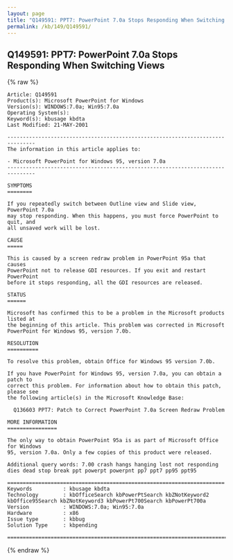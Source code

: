 ```yaml
---
layout: page
title: "Q149591: PPT7: PowerPoint 7.0a Stops Responding When Switching Views"
permalink: /kb/149/Q149591/
---
```


## Q149591: PPT7: PowerPoint 7.0a Stops Responding When Switching Views

{% raw %}

	Article: Q149591
	Product(s): Microsoft PowerPoint for Windows
	Version(s): WINDOWS:7.0a; Win95:7.0a
	Operating System(s): 
	Keyword(s): kbusage kbdta
	Last Modified: 21-MAY-2001
	
	-------------------------------------------------------------------------------
	The information in this article applies to:
	
	- Microsoft PowerPoint for Windows 95, version 7.0a 
	-------------------------------------------------------------------------------
	
	SYMPTOMS
	========
	
	If you repeatedly switch between Outline view and Slide view, PowerPoint 7.0a
	may stop responding. When this happens, you must force PowerPoint to quit, and
	all unsaved work will be lost.
	
	CAUSE
	=====
	
	This is caused by a screen redraw problem in PowerPoint 95a that causes
	PowerPoint not to release GDI resources. If you exit and restart PowerPoint
	before it stops responding, all the GDI resources are released.
	
	STATUS
	======
	
	Microsoft has confirmed this to be a problem in the Microsoft products listed at
	the beginning of this article. This problem was corrected in Microsoft
	PowerPoint for Windows 95, version 7.0b.
	
	RESOLUTION
	==========
	
	To resolve this problem, obtain Office for Windows 95 version 7.0b.
	
	If you have PowerPoint for Windows 95, version 7.0a, you can obtain a patch to
	correct this problem. For information about how to obtain this patch, please see
	the following article(s) in the Microsoft Knowledge Base:
	
	  Q136603 PPT7: Patch to Correct PowerPoint 7.0a Screen Redraw Problem
	
	MORE INFORMATION
	================
	
	The only way to obtain PowerPoint 95a is as part of Microsoft Office for Windows
	95, version 7.0a. Only a few copies of this product were released.
	
	Additional query words: 7.00 crash hangs hanging lost not responding dies dead stop break ppt powerpt powerpnt pp7 ppt7 pp95 ppt95
	
	======================================================================
	Keywords          : kbusage kbdta 
	Technology        : kbOfficeSearch kbPowerPtSearch kbZNotKeyword2 kbOffice95Search kbZNotKeyword3 kbPowerPt700Search kbPowerPt700a
	Version           : WINDOWS:7.0a; Win95:7.0a
	Hardware          : x86
	Issue type        : kbbug
	Solution Type     : kbpending
	
	=============================================================================
	

{% endraw %}
